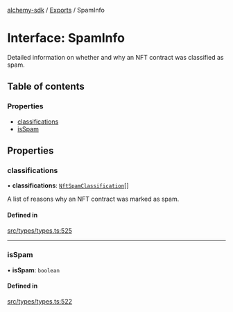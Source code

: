 [alchemy-sdk](../README.md) / [Exports](../modules.md) / SpamInfo

# Interface: SpamInfo

Detailed information on whether and why an NFT contract was classified as spam.

## Table of contents

### Properties

- [classifications](SpamInfo.md#classifications)
- [isSpam](SpamInfo.md#isspam)

## Properties

### classifications

• **classifications**: [`NftSpamClassification`](../enums/NftSpamClassification.md)[]

A list of reasons why an NFT contract was marked as spam.

#### Defined in

[src/types/types.ts:525](https://github.com/alchemyplatform/alchemy-sdk-js/blob/dc20ee4/src/types/types.ts#L525)

___

### isSpam

• **isSpam**: `boolean`

#### Defined in

[src/types/types.ts:522](https://github.com/alchemyplatform/alchemy-sdk-js/blob/dc20ee4/src/types/types.ts#L522)
